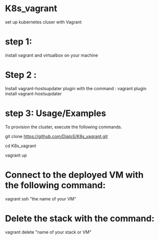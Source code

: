 # K8s_vagrant
set up kubernetes cluser with Vagrant 

# step 1:
install vagrant and virtualbox on your machine 

# Step 2 :

Install vagrant-hostsupdater plugin with the command :
vagrant plugin install vagrant-hostsupdater

# step 3: Usage/Examples

To provision the cluster, execute the following commands.

git clone https://github.com/DjaloS/K8s_vagrant.git

cd K8s_vagrant

vagrant up


# Connect to the deployed VM with the following command:  

vagrant ssh "the name of your VM"

# Delete the stack with the command: 
  
vagrant delete "name of your stack or VM"
  
